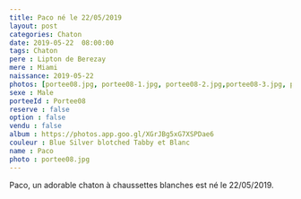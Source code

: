 ```yaml
---
title: Paco né le 22/05/2019
layout: post
categories: Chaton
date: 2019-05-22  08:00:00
tags: Chaton
pere : Lipton de Berezay
mere : Miami
naissance: 2019-05-22
photos: [portee08.jpg, portee08-1.jpg, portee08-2.jpg,portee08-3.jpg, portee08-4.jpg, portee08-5.jpg]
sexe : Male
porteeId : Portee08
reserve : false
option : false
vendu : false
album : https://photos.app.goo.gl/XGrJBg5xG7XSPDae6
couleur : Blue Silver blotched Tabby et Blanc
name : Paco
photo : portee08.jpg
---
```


Paco, un adorable chaton à chaussettes blanches est né le 22/05/2019.

